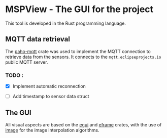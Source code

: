 # MSPView - The GUI for the project

This tool is developed in the Rust programming language.

## MQTT data retrieval

The [paho-mqtt](https://docs.rs/paho-mqtt/latest/paho_mqtt) crate was used to implement the MQTT connection to retrieve data from the sensors. It connects to the `mqtt.eclipseprojects.io` public MQTT server.

### TODO :

* [X] Implement automatic reconnection
* [ ] Add timestamp to sensor data struct


## The GUI

All visual aspects are based on the [egui](https://docs.rs/egui/latest/egui) and [eframe](https://docs.rs/eframe/latest/eframe) crates, with the use of [image](https://docs.rs/image/latest/image) for the image interpolation algorithms.
